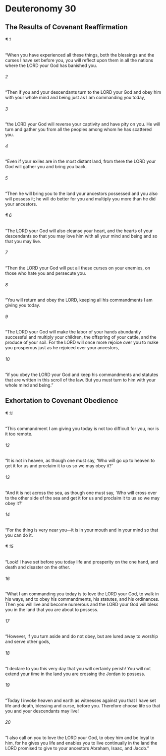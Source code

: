 # Deuteronomy 30
## The Results of Covenant Reaffirmation
###### ¶ 1
“When you have experienced all these things, both the blessings and the curses I have set before you, you will reflect upon them in all the nations where the LORD your God has banished you.
###### 2
“Then if you and your descendants turn to the LORD your God and obey him with your whole mind and being just as I am commanding you today,
###### 3
“the LORD your God will reverse your captivity and have pity on you. He will turn and gather you from all the peoples among whom he has scattered you.
###### 4
“Even if your exiles are in the most distant land, from there the LORD your God will gather you and bring you back.
###### 5
“Then he will bring you to the land your ancestors possessed and you also will possess it; he will do better for you and multiply you more than he did your ancestors.
###### ¶ 6
“The LORD your God will also cleanse your heart, and the hearts of your descendants so that you may love him with all your mind and being and so that you may live.
###### 7
“Then the LORD your God will put all these curses on your enemies, on those who hate you and persecute you.
###### 8
“You will return and obey the LORD, keeping all his commandments I am giving you today.
###### 9
“The LORD your God will make the labor of your hands abundantly successful and multiply your children, the offspring of your cattle, and the produce of your soil. For the LORD will once more rejoice over you to make you prosperous just as he rejoiced over your ancestors,
###### 10
“if you obey the LORD your God and keep his commandments and statutes that are written in this scroll of the law. But you must turn to him with your whole mind and being.”
## Exhortation to Covenant Obedience
###### ¶ 11
“This commandment I am giving you today is not too difficult for you, nor is it too remote.
###### 12
“It is not in heaven, as though one must say, ‘Who will go up to heaven to get it for us and proclaim it to us so we may obey it?’
###### 13
“And it is not across the sea, as though one must say, ‘Who will cross over to the other side of the sea and get it for us and proclaim it to us so we may obey it?’
###### 14
“For the thing is very near you—it is in your mouth and in your mind so that you can do it.
###### ¶ 15
“Look! I have set before you today life and prosperity on the one hand, and death and disaster on the other.
###### 16
“What I am commanding you today is to love the LORD your God, to walk in his ways, and to obey his commandments, his statutes, and his ordinances. Then you will live and become numerous and the LORD your God will bless you in the land that you are about to possess.
###### 17
“However, if you turn aside and do not obey, but are lured away to worship and serve other gods,
###### 18
“I declare to you this very day that you will certainly perish! You will not extend your time in the land you are crossing the Jordan to possess.
###### 19
“Today I invoke heaven and earth as witnesses against you that I have set life and death, blessing and curse, before you. Therefore choose life so that you and your descendants may live!
###### 20
“I also call on you to love the LORD your God, to obey him and be loyal to him, for he gives you life and enables you to live continually in the land the LORD promised to give to your ancestors Abraham, Isaac, and Jacob.”
